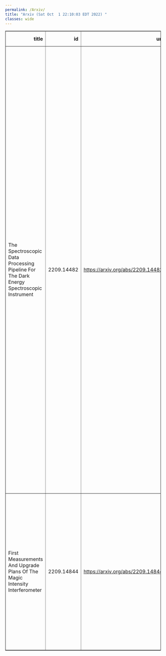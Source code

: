 ```yaml
---
permalink: /Arxiv/
title: "Arxiv (Sat Oct  1 22:10:03 EDT 2022) "
classes: wide
---
```

<table border="1" class="dataframe">
  <thead>
    <tr style="text-align: right;">
      <th>title</th>
      <th>id</th>
      <th>url</th>
      <th>authors</th>
      <th>Local Authors</th>
    </tr>
  </thead>
  <tbody>
    <tr>
      <td>The Spectroscopic Data Processing Pipeline For The Dark Energy   Spectroscopic Instrument</td>
      <td>2209.14482</td>
      <td><a href="https://arxiv.org/abs/2209.14482" target="_blank">https://arxiv.org/abs/2209.14482</a></td>
      <td>J. Guy, S. Bailey, A. Kremin, Shadab Alam, C. Allende Prieto, S. Benzvi, A. S. Bolton, D. Brooks, E. Chaussidon, A. P. Cooper, K. Dawson, A. De La Macorra, A. Dey, Biprateep Dey, G. Dhungana, D. J. Eisenstein, A. Font-Ribera, J. E. Forero-Romero, E. Gaztañaga, S. Gontcho A Gontcho, D. Green, K. Honscheid, M. Ishak, R. Kehoe, D. Kirkby, T. Kisner, Sergey E. Koposov, Ting-Wen Lan, M. Landriau, L. Le Guillou, Michael E. Levi, C. Magneville, Christopher J. Manser, P. Martini, Aaron M. Meisner, R. Miquel, J. Moustakas, Adam D. Myers, Jeffrey A. Newman, Jundan Nie, N. Palanque-Delabrouille, W. J. Percival, C. Poppett, F. Prada, A. Raichoor, C. Ravoux, A. J. Ross, E. F. Schlafly, D. Schlegel, M. Schubnell, Ray M. Sharples, Gregory Tarlé, B. A. Weaver, Christophe Yèche, Rongpu Zhou, Zhimin Zhou, H. Zou</td>
      <td>Ashley Ross, Klaus Honscheid, Paul Martini</td>
    </tr>
    <tr>
      <td>First Measurements And Upgrade Plans Of The Magic Intensity   Interferometer</td>
      <td>2209.14844</td>
      <td><a href="https://arxiv.org/abs/2209.14844" target="_blank">https://arxiv.org/abs/2209.14844</a></td>
      <td>Juan Cortina, V. A. Acciari, A. Biland, E. Colombo, C. Da Costa, C. Delgado, C. Diaz, M. Fiori, D. Fink, T. Hassan, I. Jimenez-Martinez, E. Lyard, M. Mariotti, G. Martinez, R. Mirzoyan, G. Naletto, M. Polo, N. Produit, J. J. Rodriguez, T. Schweizer, R. Walter, C. W. Wunderlich, L. Zampieri, The Magic, Lst Collaborations</td>
      <td>Jennifer Rodriguez</td>
    </tr>
  </tbody>
</table>